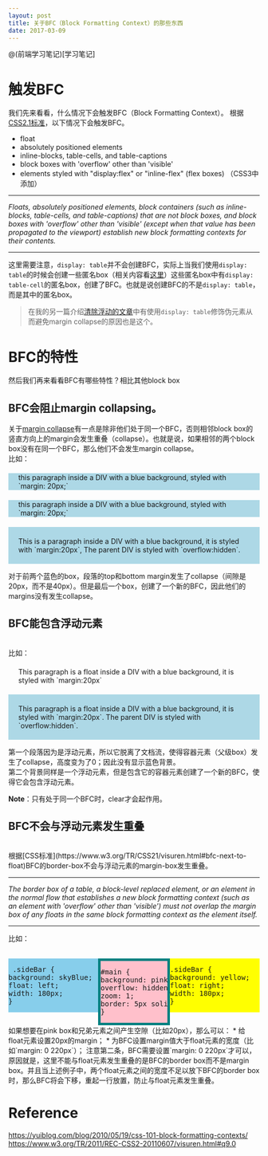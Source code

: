 ```yaml
---
layout: post
title: 关于BFC（Block Formatting Context）的那些东西
date: 2017-03-09
---
```


@(前端学习笔记)[学习笔记]

# 触发BFC
我们先来看看，什么情况下会触发BFC（Block Formatting Context）。
根据[CSS2.1标准](https://www.w3.org/TR/CSS21/visuren.html#block-formatting)，以下情况下会触发BFC。
* float
* absolutely positioned elements
* inline-blocks, table-cells, and table-captions
* block boxes with 'overflow' other than 'visible'
* elements styled with "display:flex" or "inline-flex" (flex boxes) （CSS3中添加）

***
*Floats, absolutely positioned elements, block containers (such as inline-blocks, table-cells, and table-captions) that are not block boxes, and block boxes with 'overflow' other than 'visible' (except when that value has been propagated to the viewport) establish new block formatting contexts for their contents.*   
***

这里需要注意，`display: table`并不会创建BFC，实际上当我们使用`display: table`的时候会创建一些匿名box（相关内容看[这里](https://www.w3.org/TR/CSS21/tables.html#anonymous-boxes)）这些匿名box中有`display: table-cell`的匿名box，创建了BFC。也就是说创建BFC的不是`display: table`，而是其中的匿名box。

>在我的另一篇介绍[清除浮动的文章]()中有使用`display: table`修饰伪元素从而避免margin collapse的原因也是这个。

# BFC的特性
然后我们再来看看BFC有哪些特性？相比其他block box    

## **BFC会阻止margin collapsing。**   
关于[margin collapse]()有一点是除非他们处于同一个BFC，否则相邻block box的竖直方向上的margin会发生重叠（collapse）。也就是说，如果相邻的两个block box没有在同一个BFC，那么他们不会发生margin collapse。
<br>
比如：
 <div style="background-color: lightblue"><p style="margin: 20px"> this paragraph inside a DIV with a blue background, styled with `margin: 20px;` </p></div><div style="background-color: lightblue"><p style="margin: 20px"> this paragraph inside a DIV with a blue background, styled with `margin: 20px;` </p></div><div style="background-color: lightblue; overflow: hidden"><p style="margin: 20px"> This is a paragraph inside a DIV with a blue background, it is styled with `margin:20px`, The parent DIV is styled with `overflow:hidden`.</p></div>

对于前两个蓝色的box，段落的top和bottom margin发生了collapse（间隙是20px，而不是40px）。但是最后一个box，创建了一个新的BFC，因此他们的margins没有发生collapse。
<br>
## **BFC能包含浮动元素**
<br>
比如：
 <div style="background:lightblue"><p style="float:left; margin:20px"> This paragraph is a float inside a DIV with a blue background, it is styled with `margin:20px`</p></div><div style="background-color: lightblue; overflow: hidden; clear: left"><p style="float: left; margin: 20px">This paragraph is a float inside a DIV with a blue background, it is styled with `margin:20px`. The parent DIV is styled with `overflow:hidden`.</p></div>

第一个段落因为是浮动元素，所以它脱离了文档流，使得容器元素（父级box）发生了collapse，高度变为了0；因此没有显示蓝色背景。   
第二个背景同样是一个浮动元素，但是包含它的容器元素创建了一个新的BFC，使得它会包含浮动元素。

 **Note**：只有处于同一个BFC时，clear才会起作用。
<br>
## **BFC不会与浮动元素发生重叠**
<br>
根据[CSS标准](https://www.w3.org/TR/CSS21/visuren.html#bfc-next-to-float)BFC的border-box不会与浮动元素的margin-box发生重叠。

***
 *The border box of a table, a block-level replaced element, or an element in the normal flow that establishes a new block formatting context (such as an element with 'overflow' other than 'visible') must not overlap the margin box of any floats in the same block formatting context as the element itself.*   
 ***   

 比如：   
 <br>
 <div style="background:skyBlue;float:left;width:180px"><pre>
 .sideBar { 
background: skyBlue; 
float: left; 
width: 180px; 
}</pre></div><div style="background:yellow;float:right;width:180px"><pre>.sideBar { 
background: yellow; 
float: right; 
width: 180px; 
}</pre></div><div class="gainLayout" style="/* margin: -20px; */background:pink;overflow:hidden;border:5px solid teal;"><pre>#main { 
background: pink; 
overflow: hidden; 
zoom: 1; 
border: 5px solid teal; 
} </pre></div>   
如果想要在pink box和兄弟元素之间产生空隙（比如20px），那么可以：
  * 给float元素设置20px的margin；
  * 为BFC设置margin值大于float元素的宽度（比如`margin: 0 220px`）；
注意第二条，BFC需要设置`margin: 0 220px`才可以，原因就是，这里不能与float元素发生重叠的是BFC的border box而不是margin box。并且当上述例子中，两个float元素之间的宽度不足以放下BFC的border box时，那么BFC将会下移，重起一行放置，防止与float元素发生重叠。

# Reference
<https://yuiblog.com/blog/2010/05/19/css-101-block-formatting-contexts/>   
<https://www.w3.org/TR/2011/REC-CSS2-20110607/visuren.html#q9.0>
 